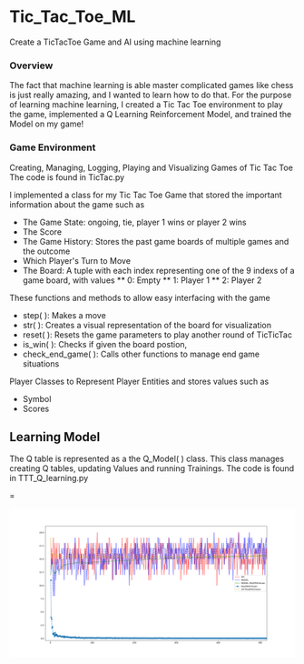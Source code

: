 # Tic_Tac_Toe_ML
Create a TicTacToe Game and AI using machine learning

### Overview

The fact that machine learning is able master complicated games like chess is just really amazing, and I wanted to learn how to do that.  For the purpose of learning machine learning, I created a Tic Tac Toe environment to play the game, implemented a Q Learning Reinforcement Model, and trained the Model on my game!

### Game Environment
Creating, Managing, Logging, Playing and Visualizing Games of Tic Tac Toe
The code is found in TicTac.py

I implemented a class for my Tic Tac Toe Game that stored the important information about the game such as
* The Game State: ongoing, tie, player 1 wins or player 2 wins
* The Score
* The Game History: Stores the past game boards of multiple games and the outcome 
* Which Player's Turn to Move 
* The Board: A tuple with each index representing one of the 9 indexs of a game board, with values
** 0: Empty
** 1: Player 1
** 2: Player 2

These functions and methods to allow easy interfacing with the game
* step( ): Makes a move 
* str( ): Creates a visual representation of the board for visualization
* reset( ): Resets the game parameters to play another round of TicTicTac
* is_win( ): Checks if given the board postion, 
* check_end_game( ): Calls other functions to manage end game situations

Player Classes to Represent Player Entities and stores values such as
* Symbol
* Scores

## Learning Model
The Q table is represented as a the Q_Model( ) class. This class manages creating Q tables, updating Values and running Trainings.
The code is found in TTT_Q_learning.py

=



<img src = "Pictures/500_Zoom_Improvement.png">
